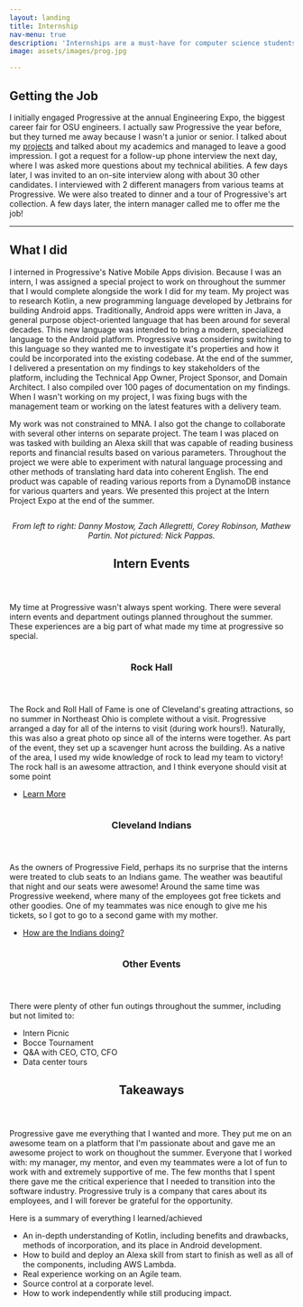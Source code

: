 ```yaml
---
layout: landing
title: Internship
nav-menu: true
description: 'Internships are a must-have for computer science students. I interned at Progressive Insurance in the summer of 2018.'
image: assets/images/prog.jpg

---
```


<!-- Main -->
<div id="main">

<!-- One -->
<section id="one">
	<div class="inner">
		<!-- Content -->
		<h2 id="content">Getting the Job</h2>
		<p>I initially engaged Progressive at the annual Engineering Expo, the biggest career fair for OSU engineers. I actually saw Progressive the year before, but they turned me away because I wasn't a junior or senior. I talked about my <a href="projects">projects</a> and talked about my academics and managed to leave a good impression. I got a request for a follow-up phone interview the next day, where I was asked more questions about my technical abilities. A few days later, I was invited to an on-site interview along with about 30 other candidates. I interviewed with 2 different managers from various teams at Progressive. We were also treated to dinner and a tour of Progressive's art collection. A few days later, the intern manager called me to offer me the job!</p>
		<hr />
		<h2 id="content">What I did</h2>
		<p>I interned in Progressive's Native Mobile Apps division. Because I was an intern, I was assigned a special project to work on throughout the summer that I would complete alongside the work I did for my team. My project was to research Kotlin, a new programming language developed by Jetbrains for building Android apps. Traditionally, Android apps were written in Java, a general purpose object-oriented language that has been around for several decades. This new language was intended to bring a modern, specialized language to the Android platform. Progressive was considering switching to this language so they wanted me to investigate it's properties and how it could be incorporated into the existing codebase. At the end of the summer, I delivered a presentation on my findings to key stakeholders of the platform, including the Technical App Owner, Project Sponsor, and Domain Architect. I also compiled over 100 pages of documentation on my findings. When I wasn't working on my project, I was fixing bugs with the management team or working on the latest features with a delivery team.</p>
		<p>My work was not constrained to MNA. I also got the change to collaborate with several other interns on separate project. The team I was placed on was tasked with building an Alexa skill that was capable of reading business reports and financial results based on various parameters. Throughout the project we were able to experiment with natural language processing and other methods of translating hard data into coherent English. The end product was capable of reading various reports from a DynamoDB instance for various quarters and years. We presented this project at the Intern Project Expo at the end of the summer.  </p>
		<span class="image fit"><img src="assets/images/prog_expo.jpg" alt="" /></span>
		<p class = "small" style="text-align: center;">
				<i>From left to right: Danny Mostow, Zach Allegretti, Corey Robinson, Mathew Partin. Not pictured: Nick Pappas.</i>
		</p>
	</div>
</section>
<section id="two">
	<div class="inner">
		<header class="major">
			<h2>Intern Events</h2>
		</header>
		<p>My time at Progressive wasn't always spent working. There were several intern events and department outings planned throughout the summer. These experiences are a big part of what made my time at progressive so special.</p>
	</div>
</section>
<section id="three" class = "spotlights">
	<section>
		<a href="" class="image">
			<img src="assets/images/prog.jpg" alt="" data-position="center center" />
		</a>
		<div class="content">
			<div class="inner">
				<header class="major">
					<h3>Rock Hall</h3>
				</header>
				<p>The Rock and Roll Hall of Fame is one of Cleveland's greating attractions, so no summer in Northeast Ohio is complete without a visit. Progressive arranged a day for all of the interns to visit (during work hours!). Naturally, this was also a great photo op since all of the interns were together. As part of the event, they set up a scavenger hunt across the building. As a native of the area, I used my wide knowledge of rock to lead my team to victory! The rock hall is an awesome attraction, and I think everyone should visit at some point</p>
				<ul class="actions">
					<li><a href="https://www.rockhall.com/" class="button">Learn More</a></li>
				</ul>
			</div>
		</div>
	</section>
	<section>
		<a href="" class="image">
			<img src="assets/images/bball.jpg" alt="" data-position="top center" />
		</a>
		<div class="content">
			<div class="inner">
				<header class="major">
					<h3>Cleveland Indians</h3>
				</header>
				<p>As the owners of Progressive Field, perhaps its no surprise that the interns were treated to club seats to an Indians game. The weather was beautiful that night and our seats were awesome! Around the same time was Progressive weekend, where many of the employees got free tickets and other goodies. One of my teammates was nice enough to give me his tickets, so I got to go to a second game with my mother. </p>
				<ul class="actions">
					<li><a href="http://cleveland.indians.mlb.com/cle/history/year_by_year_results.jsp" class="button">How are the Indians doing?</a></li>
				</ul>
			</div>
		</div>
	</section>
	<section>
		<a href="" class="image">
			<img src="assets/images/progcropped.jpg" alt="" data-position="center center" />
		</a>
		<div class="content">
			<div class="inner">
				<header class="major">
					<h3>Other Events</h3>
				</header>
				<p>There were plenty of other fun outings throughout the summer, including but not limited to:</p>
				<ul>
					<li>Intern Picnic</li>
					<li>Bocce Tournament</li>
					<li>Q&A with CEO, CTO, CFO</li>
					<li>Data center tours</li>
				</ul>
			</div>
		</div>
	</section>

</section>

<section id="four">
	<div class="inner">
		<header class="major">
			<h2>Takeaways</h2>
		</header>
		<p>Progressive gave me everything that I wanted and more. They put me on an awesome team on a platform that I'm passionate about and gave me an awesome project to work on thoughout the summer. Everyone that I worked with: my manager, my mentor, and even my teammates were a lot of fun to work with and extremely supportive of me. The few months that I spent there gave me the critical experience that I needed to transition into the software industry. Progressive truly is a company that cares about its employees, and I will forever be grateful for the opportunity.</p>
		<p>Here is a summary of everything I learned/achieved</p>
		<ul>
			<li>An in-depth understanding of Kotlin, including benefits and drawbacks, methods of incorporation, and its place in Android development.</li>
			<li>How to build and deploy an Alexa skill from start to finish as well as all of the components, including AWS Lambda.</li>
			<li>Real experience working on an Agile team.</li>
			<li>Source control at a corporate level.</li>
			<li>How to work independently while still producing impact.</li> 
		</ul>
	</div>
</section>


</div>
